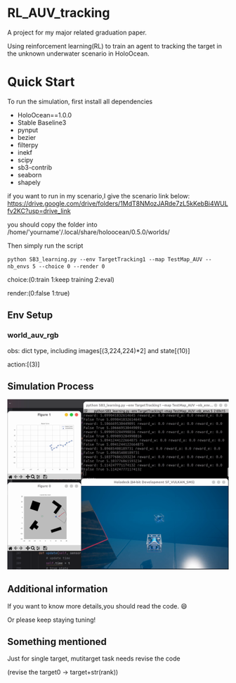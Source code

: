 # RL_AUV_tracking

A project for my major related graduation paper.

Using reinforcement learning(RL) to train an agent to tracking the target in the unknown underwater scenario in HoloOcean.

# Quick Start

To run the simulation, first install all dependencies

- HoloOcean==1.0.0
- Stable Baseline3
- pynput
- bezier
- filterpy
- inekf
- scipy
- sb3-contrib
- seaborn
- shapely

if you want to run in my scenario,I give the scenario link below:
https://drive.google.com/drive/folders/1MdT8NMozJARde7zL5kKebBi4WULfv2KC?usp=drive_link

you should copy the folder into /home/'yourname'/.local/share/holoocean/0.5.0/worlds/

Then simply run the script
```
python SB3_learning.py --env TargetTracking1 --map TestMap_AUV --nb_envs 5 --choice 0 --render 0 
```
choice:(0:train 1:keep training 2:eval)

render:(0:false 1:true)

## Env Setup
### world_auv_rgb
obs: dict type, including 
images[(3,224,224)*2] and state[(10)]

action:[(3)]

## Simulation Process

![simulation](config/simulation.png)

## Additional information

If you want to know more details,you should read the code.
:smile: 

Or please keep staying tuning!

## Something mentioned

Just for single target, mutitarget task needs revise the code

(revise the target0 -> target+str(rank))
